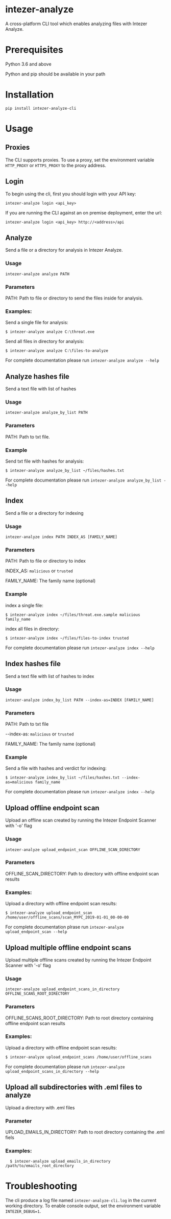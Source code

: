 # intezer-analyze

A cross-platform CLI tool which enables analyzing files with Intezer Analyze.

# Prerequisites
Python 3.6 and above

Python and pip should be available in your path

# Installation
`pip install intezer-analyze-cli`

# Usage

## Proxies
The CLI supports proxies. To use a proxy, set the environment variable `HTTP_PROXY` or `HTTPS_PROXY` to the proxy address.

## Login
To begin using the cli, first you should login with your API key:

`intezer-analyze login <api_key>`

If you are running the CLI against an on premise deployment, enter the url:

`intezer-analyze login <api_key> http://<address>/api`
 

## Analyze
Send a file or a directory for analysis in Intezer Analyze.

### Usage
`intezer-analyze analyze PATH`

### Parameters
PATH: Path to file or directory to send the files inside for analysis.

###  Examples:
Send a single file for analysis:

    $ intezer-analyze analyze C:\threat.exe

Send all files in directory for analysis:

    $ intezer-analyze analyze C:\files-to-analyze

For complete documentation please run `intezer-analyze analyze --help`
 
## Analyze hashes file
Send a text file with list of hashes

### Usage
`intezer-analyze analyze_by_list PATH`

### Parameters
PATH: Path to txt file.

### Example
Send txt file with hashes for analysis:

    $ intezer-analyze analyze_by_list ~/files/hashes.txt

For complete documentation please run `intezer-analyze analyze_by_list --help`

## Index
Send a file or a directory for indexing

### Usage
`intezer-analyze index PATH INDEX_AS [FAMILY_NAME]`

### Parameters
PATH: Path to file or directory to index

INDEX_AS: `malicious` or `trusted`

FAMILY_NAME: The family name (optional)

### Example
index a single file:
    
    $ intezer-analyze index ~/files/threat.exe.sample malicious family_name
    
index all files in directory:

    $ intezer-analyze index ~/files/files-to-index trusted

For complete documentation please run `intezer-analyze index --help`

## Index hashes file
Send a text file with list of hashes to index

### Usage 
`intezer-analyze index_by_list PATH --index-as=INDEX [FAMILY_NAME]`

### Parameters
PATH: Path to txt file 

--index-as: `malicious` or `trusted`

FAMILY_NAME: The family name (optional)

### Example
Send a file with hashes and verdict for indexing:
 
    $ intezer-analyze index_by_list ~/files/hashes.txt --index-as=malicious family_name

For complete documentation please run `intezer-analyze index --help`

## Upload offline endpoint scan
Upload an offline scan created by running the Intezer Endpoint Scanner with '-o' flag

### Usage
`intezer-analyze upload_endpoint_scan OFFLINE_SCAN_DIRECTORY`

### Parameters
OFFLINE_SCAN_DIRECTORY: Path to directory with offline endpoint scan results

### Examples:
Upload a directory with offline endpoint scan results:
    
    $ intezer-analyze upload_endpoint_scan /home/user/offline_scans/scan_MYPC_2019-01-01_00-00-00

For complete documentation plrase run `intezer-analyze upload_endpoint_scan --help`

## Upload multiple offline endpoint scans
Upload multiple offline scans created by running the Intezer Endpoint Scanner with '-o' flag

### Usage
`intezer-analyze upload_endpoint_scans_in_directory OFFLINE_SCANS_ROOT_DIRECTORY`

### Parameters
OFFLINE_SCANS_ROOT_DIRECTORY: Path to root directory containing offline endpoint scan results

### Examples:
Upload a directory with offline endpoint scan results:
    
    $ intezer-analyze upload_endpoint_scans /home/user/offline_scans

For complete documentation please run `intezer-analyze upload_endpoint_scans_in_directory --help`

## Upload all subdirectories with .eml files to analyze
Upload a directory with .eml files

### Parameter
UPLOAD_EMAILS_IN_DIRECTORY: Path to root directory containing the .eml fiels

### Examples:
      $ intezer-analyze upload_emails_in_directory /path/to/emails_root_directory

# Troubleshooting
The cli produce a log file named `intezer-analyze-cli.log` in the current working directory.
To enable console output, set the environment variable `INTEZER_DEBUG=1`.
